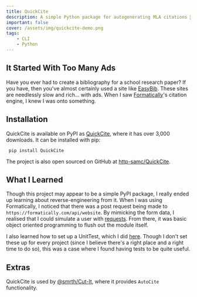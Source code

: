 ```yaml
---
title: QuickCite
description: A simple Python package for autogenerating MLA citations 💨
important: false
cover: /assets/img/quickcite-demo.png
tags:
    - CLI
    - Python
---
```


## It Started With Too Many Ads
Have you ever had to create a bibliography for a school research paper? If you have, then you've almost certainly used a site like [EasyBib](https://www.easybib.com/). These sites are needlessly slow and rich... with ads. When I saw [Formatically](https://formatically.com/)'s citation engine, I knew I was onto something.

## Installation
QuickCite is available on PyPI as [QuickCite](https://pypi.org/project/QuickCite/), where it has over 3,000 downloads. It can be installed with pip:

` pip install QuickCite`

The project is also open sourced on GitHub at [http-samc/QuickCite](https://github.com/http-samc/QuickCite).

## What I Learned
Though this project may appear to be a simple PyPI package, I really ended up learning about reverse-engineering from it. When I was using Formatically, I noticed that there was a post request being made to `https://formatically.com/api/website`. By mimicking the form data, I realised that I could simulate a user with [requests](https://pypi.org/project/requests/). From there, it was basic object oriented programming to flush out the module itself.

I also learned how to set up a UnitTest, which I did [here](https://github.com/http-samc/QuickCite/blob/main/TestQuickCite.py). Though I don't set these up for every project (since I believe there's a right place and a right time to do so), this was a case where I found having tests to be quite useful.

## Extras
QuickCite is used by [@smrth/Cut-It](/projects/Cut-It), where it provides `AutoCite` functionality.